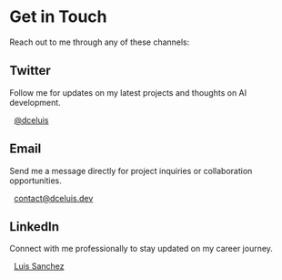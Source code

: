 # Get in Touch

Reach out to me through any of these channels:

## Twitter

Follow me for updates on my latest projects and thoughts on AI development.

<a href="https://twitter.com/dceluis" target="_blank" rel="noopener noreferrer" class="inline-flex items-center justify-center px-6 py-3 border border-transparent text-base font-medium rounded-md text-text-inverted bg-accent-primary hover:bg-accent-primary-hover mb-4">
  <i class="fab fa-twitter" style="margin-right: 8px; font-size: 20px;"></i> @dceluis
</a>

## Email

Send me a message directly for project inquiries or collaboration opportunities.

<a href="mailto:contact@dceluis.dev" target="_blank" rel="noopener noreferrer" class="inline-flex items-center justify-center px-6 py-3 border border-transparent text-base font-medium rounded-md text-text-inverted bg-accent-primary hover:bg-accent-primary-hover mb-4">
  <i class="fas fa-envelope" style="margin-right: 8px; font-size: 20px;"></i> contact@dceluis.dev
</a>

## LinkedIn

Connect with me professionally to stay updated on my career journey.

<a href="https://www.linkedin.com/in/luis-sanchez-dev/" target="_blank" rel="noopener noreferrer" class="inline-flex items-center justify-center px-6 py-3 border border-transparent text-base font-medium rounded-md text-text-inverted bg-accent-primary hover:bg-accent-primary-hover mb-4">
  <i class="fab fa-linkedin" style="margin-right: 8px; font-size: 20px;"></i> Luis Sanchez
</a>
